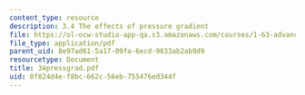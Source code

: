 ```yaml
---
content_type: resource
description: 3.4 The effects of pressure gradient
file: https://ol-ocw-studio-app-qa.s3.amazonaws.com/courses/1-63-advanced-fluid-dynamics-of-the-environment-fall-2002/0f824d4ef8bc662c56eb755476ed344f_34pressgrad.pdf
file_type: application/pdf
parent_uid: 8e97ad61-5a17-09fa-6ecd-9633ab2ab9d9
resourcetype: Document
title: 34pressgrad.pdf
uid: 0f824d4e-f8bc-662c-56eb-755476ed344f
---
```

